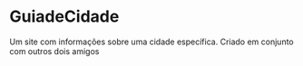 # GuiadeCidade
Um site com informações sobre uma cidade específica.
Criado em conjunto com outros dois amigos
